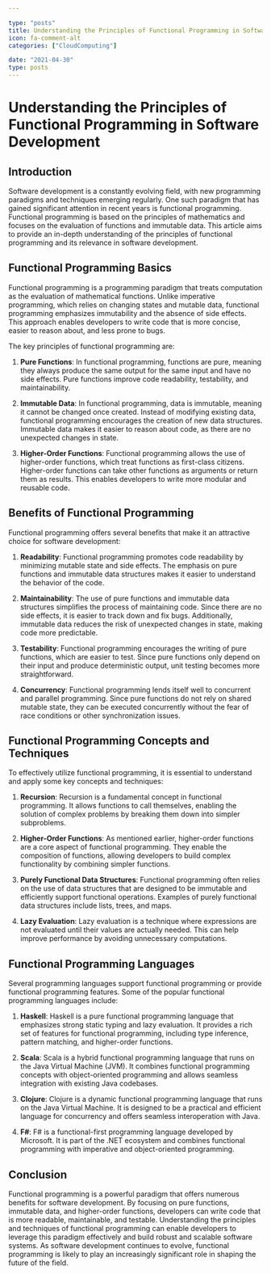 ```yaml
---

type: "posts"
title: Understanding the Principles of Functional Programming in Software Development
icon: fa-comment-alt
categories: ["CloudComputing"]

date: "2021-04-30"
type: posts
---
```





# Understanding the Principles of Functional Programming in Software Development

## Introduction

Software development is a constantly evolving field, with new programming paradigms and techniques emerging regularly. One such paradigm that has gained significant attention in recent years is functional programming. Functional programming is based on the principles of mathematics and focuses on the evaluation of functions and immutable data. This article aims to provide an in-depth understanding of the principles of functional programming and its relevance in software development.

## Functional Programming Basics

Functional programming is a programming paradigm that treats computation as the evaluation of mathematical functions. Unlike imperative programming, which relies on changing states and mutable data, functional programming emphasizes immutability and the absence of side effects. This approach enables developers to write code that is more concise, easier to reason about, and less prone to bugs.

The key principles of functional programming are:

1. **Pure Functions**: In functional programming, functions are pure, meaning they always produce the same output for the same input and have no side effects. Pure functions improve code readability, testability, and maintainability.

2. **Immutable Data**: In functional programming, data is immutable, meaning it cannot be changed once created. Instead of modifying existing data, functional programming encourages the creation of new data structures. Immutable data makes it easier to reason about code, as there are no unexpected changes in state.

3. **Higher-Order Functions**: Functional programming allows the use of higher-order functions, which treat functions as first-class citizens. Higher-order functions can take other functions as arguments or return them as results. This enables developers to write more modular and reusable code.

## Benefits of Functional Programming

Functional programming offers several benefits that make it an attractive choice for software development:

1. **Readability**: Functional programming promotes code readability by minimizing mutable state and side effects. The emphasis on pure functions and immutable data structures makes it easier to understand the behavior of the code.

2. **Maintainability**: The use of pure functions and immutable data structures simplifies the process of maintaining code. Since there are no side effects, it is easier to track down and fix bugs. Additionally, immutable data reduces the risk of unexpected changes in state, making code more predictable.

3. **Testability**: Functional programming encourages the writing of pure functions, which are easier to test. Since pure functions only depend on their input and produce deterministic output, unit testing becomes more straightforward.

4. **Concurrency**: Functional programming lends itself well to concurrent and parallel programming. Since pure functions do not rely on shared mutable state, they can be executed concurrently without the fear of race conditions or other synchronization issues.

## Functional Programming Concepts and Techniques

To effectively utilize functional programming, it is essential to understand and apply some key concepts and techniques:

1. **Recursion**: Recursion is a fundamental concept in functional programming. It allows functions to call themselves, enabling the solution of complex problems by breaking them down into simpler subproblems.

2. **Higher-Order Functions**: As mentioned earlier, higher-order functions are a core aspect of functional programming. They enable the composition of functions, allowing developers to build complex functionality by combining simpler functions.

3. **Purely Functional Data Structures**: Functional programming often relies on the use of data structures that are designed to be immutable and efficiently support functional operations. Examples of purely functional data structures include lists, trees, and maps.

4. **Lazy Evaluation**: Lazy evaluation is a technique where expressions are not evaluated until their values are actually needed. This can help improve performance by avoiding unnecessary computations.

## Functional Programming Languages

Several programming languages support functional programming or provide functional programming features. Some of the popular functional programming languages include:

1. **Haskell**: Haskell is a pure functional programming language that emphasizes strong static typing and lazy evaluation. It provides a rich set of features for functional programming, including type inference, pattern matching, and higher-order functions.

2. **Scala**: Scala is a hybrid functional programming language that runs on the Java Virtual Machine (JVM). It combines functional programming concepts with object-oriented programming and allows seamless integration with existing Java codebases.

3. **Clojure**: Clojure is a dynamic functional programming language that runs on the Java Virtual Machine. It is designed to be a practical and efficient language for concurrency and offers seamless interoperation with Java.

4. **F#**: F# is a functional-first programming language developed by Microsoft. It is part of the .NET ecosystem and combines functional programming with imperative and object-oriented programming.

## Conclusion

Functional programming is a powerful paradigm that offers numerous benefits for software development. By focusing on pure functions, immutable data, and higher-order functions, developers can write code that is more readable, maintainable, and testable. Understanding the principles and techniques of functional programming can enable developers to leverage this paradigm effectively and build robust and scalable software systems. As software development continues to evolve, functional programming is likely to play an increasingly significant role in shaping the future of the field.